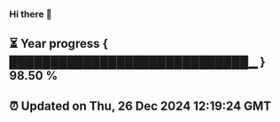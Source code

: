 ### Hi there 👋
⏳ Year progress { █████████████████████████████▁ } 98.50 %
---
⏰ Updated on Thu, 26 Dec 2024 12:19:24 GMT
---
